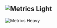 ![Metrics Light]([https://github.com/tu_usuario/tu_repositorio/blob/rama/images/mi_imagen.png](https://raw.githubusercontent.com/Jaumoso/Jaumoso/5933af62de9f9f2110f691a4bfd9a994a4946648/metrics/light.svg))
------
![Metrics Heavy]([https://github.com/tu_usuario/tu_repositorio/blob/rama/images/mi_imagen.png](https://raw.githubusercontent.com/Jaumoso/Jaumoso/5933af62de9f9f2110f691a4bfd9a994a4946648/metrics/heavy.svg))
